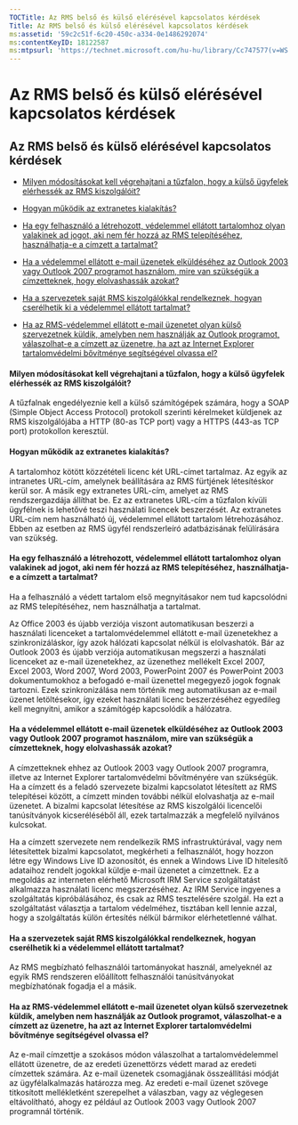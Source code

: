 ```yaml
---
TOCTitle: Az RMS belső és külső elérésével kapcsolatos kérdések
Title: Az RMS belső és külső elérésével kapcsolatos kérdések
ms:assetid: '59c2c51f-6c20-450c-a334-0e1486292074'
ms:contentKeyID: 18122587
ms:mtpsurl: 'https://technet.microsoft.com/hu-hu/library/Cc747577(v=WS.10)'
---
```


Az RMS belső és külső elérésével kapcsolatos kérdések
=====================================================

Az RMS belső és külső elérésével kapcsolatos kérdések
-----------------------------------------------------

-   [Milyen módosításokat kell végrehajtani a tűzfalon, hogy a külső ügyfelek elérhessék az RMS kiszolgálóit?](#bkmk_37)

-   [Hogyan működik az extranetes kialakítás?](#bkmk_38)

-   [Ha egy felhasználó a létrehozott, védelemmel ellátott tartalomhoz olyan valakinek ad jogot, aki nem fér hozzá az RMS telepítéséhez, használhatja-e a címzett a tartalmat?](#bkmk_39)

-   [Ha a védelemmel ellátott e-mail üzenetek elküldéséhez az Outlook 2003 vagy Outlook 2007 programot használom, mire van szükségük a címzetteknek, hogy elolvashassák azokat?](#bkmk_40)

-   [Ha a szervezetek saját RMS kiszolgálókkal rendelkeznek, hogyan cserélhetik ki a védelemmel ellátott tartalmat?](#bkmk_41)

-   [Ha az RMS-védelemmel ellátott e-mail üzenetet olyan külső szervezetnek küldik, amelyben nem használják az Outlook programot, válaszolhat-e a címzett az üzenetre, ha azt az Internet Explorer tartalomvédelmi bővítménye segítségével olvassa el?](#bkmk_42)

#### Milyen módosításokat kell végrehajtani a tűzfalon, hogy a külső ügyfelek elérhessék az RMS kiszolgálóit?

A tűzfalnak engedélyeznie kell a külső számítógépek számára, hogy a SOAP (Simple Object Access Protocol) protokoll szerinti kérelmeket küldjenek az RMS kiszolgálójába a HTTP (80-as TCP port) vagy a HTTPS (443-as TCP port) protokollon keresztül.

#### Hogyan működik az extranetes kialakítás?

A tartalomhoz kötött közzétételi licenc két URL-címet tartalmaz. Az egyik az intranetes URL-cím, amelynek beállítására az RMS fürtjének létesítéskor kerül sor. A másik egy extranetes URL-cím, amelyet az RMS rendszergazdája állíthat be. Ez az extranetes URL-cím a tűzfalon kívüli ügyfélnek is lehetővé teszi használati licencek beszerzését. Az extranetes URL-cím nem használható új, védelemmel ellátott tartalom létrehozásához. Ebben az esetben az RMS ügyfél rendszerleíró adatbázisának felülírására van szükség.

#### Ha egy felhasználó a létrehozott, védelemmel ellátott tartalomhoz olyan valakinek ad jogot, aki nem fér hozzá az RMS telepítéséhez, használhatja-e a címzett a tartalmat?

Ha a felhasználó a védett tartalom első megnyitásakor nem tud kapcsolódni az RMS telepítéséhez, nem használhatja a tartalmat.

Az Office 2003 és újabb verziója viszont automatikusan beszerzi a használati licenceket a tartalomvédelemmel ellátott e-mail üzenetekhez a szinkronizáláskor, így azok hálózati kapcsolat nélkül is elolvashatók. Bár az Outlook 2003 és újabb verziója automatikusan megszerzi a használati licenceket az e-mail üzenetekhez, az üzenethez mellékelt Excel 2007, Excel 2003, Word 2007, Word 2003, PowerPoint 2007 és PowerPoint 2003 dokumentumokhoz a befogadó e-mail üzenettel megegyező jogok fognak tartozni. Ezek szinkronizálása nem történik meg automatikusan az e-mail üzenet letöltésekor, így ezeket használati licenc beszerzéséhez egyedileg kell megnyitni, amikor a számítógép kapcsolódik a hálózatra.

#### Ha a védelemmel ellátott e-mail üzenetek elküldéséhez az Outlook 2003 vagy Outlook 2007 programot használom, mire van szükségük a címzetteknek, hogy elolvashassák azokat?

A címzetteknek ehhez az Outlook 2003 vagy Outlook 2007 programra, illetve az Internet Explorer tartalomvédelmi bővítményére van szükségük. Ha a címzett és a feladó szervezete bizalmi kapcsolatot létesített az RMS telepítései között, a címzett minden további nélkül elolvashatja az e-mail üzenetet. A bizalmi kapcsolat létesítése az RMS kiszolgálói licencelői tanúsítványok kicseréléséből áll, ezek tartalmazzák a megfelelő nyilvános kulcsokat.

Ha a címzett szervezete nem rendelkezik RMS infrastruktúrával, vagy nem létesítettek bizalmi kapcsolatot, megkérheti a felhasználót, hogy hozzon létre egy Windows Live ID azonosítót, és ennek a Windows Live ID hitelesítő adataihoz rendelt jogokkal küldje e-mail üzenetet a címzettnek. Ez a megoldás az interneten elérhető Microsoft IRM Service szolgáltatást alkalmazza használati licenc megszerzéséhez. Az IRM Service ingyenes a szolgáltatás kipróbálásához, és csak az RMS tesztelésére szolgál. Ha ezt a szolgáltatást választja a tartalom védelméhez, tisztában kell lennie azzal, hogy a szolgáltatás külön értesítés nélkül bármikor elérhetetlenné válhat.

#### Ha a szervezetek saját RMS kiszolgálókkal rendelkeznek, hogyan cserélhetik ki a védelemmel ellátott tartalmat?

Az RMS megbízható felhasználói tartományokat használ, amelyeknél az egyik RMS rendszeren előállított felhasználói tanúsítványokat megbízhatónak fogadja el a másik.

#### Ha az RMS-védelemmel ellátott e-mail üzenetet olyan külső szervezetnek küldik, amelyben nem használják az Outlook programot, válaszolhat-e a címzett az üzenetre, ha azt az Internet Explorer tartalomvédelmi bővítménye segítségével olvassa el?

Az e-mail címzettje a szokásos módon válaszolhat a tartalomvédelemmel ellátott üzenetre, de az eredeti üzenettörzs védett marad az eredeti címzettek számára. Az e-mail üzenetek csomagjának összeállítási módját az ügyfélalkalmazás határozza meg. Az eredeti e-mail üzenet szövege titkosított mellékletként szerepelhet a válaszban, vagy az véglegesen eltávolítható, ahogy ez például az Outlook 2003 vagy Outlook 2007 programnál történik.
